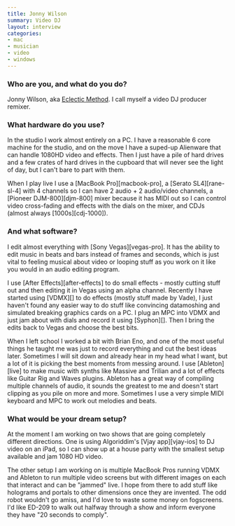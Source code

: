 ```yaml
---
title: Jonny Wilson
summary: Video DJ
layout: interview
categories:
- mac
- musician
- video
- windows
---
```


### Who are you, and what do you do?

Jonny Wilson, aka [Eclectic Method](http://eclecticmethod.tumblr.com/ "Jonny's website."). I call myself a video DJ producer remixer.

### What hardware do you use?

In the studio I work almost entirely on a PC. I have a reasonable 6 core machine for the studio, and on the move I have a suped-up Alienware that can handle 1080HD video and effects. Then I just have a pile of hard drives and a few crates of hard drives in the cupboard that will never see the light of day, but I can't bare to part with them.

When I play live I use a [MacBook Pro][macbook-pro], a [Serato SL4][rane-sl-4] with 4 channels so I can have 2 audio + 2 audio/video channels, a [Pioneer DJM-800][djm-800] mixer because it has MIDI out so I can control video cross-fading and effects with the dials on the mixer, and CDJs (almost always [1000s][cdj-1000]).

### And what software?

I edit almost everything with [Sony Vegas][vegas-pro]. It has the ability to edit music in beats and bars instead of frames and seconds, which is just vital to feeling musical about video or looping stuff as you work on it like you would in an audio editing program.

I use [After Effects][after-effects] to do small effects - mostly cutting stuff out and then editing it in Vegas using an alpha channel. Recently I have started using [VDMX][] to do effects (mostly stuff made by Vade), I just haven't found any easier way to do stuff like convincing datamoshing and simulated breaking graphics cards on a PC. I plug an MPC into VDMX and just jam about with dials and record it using [Syphon][]. Then I bring the edits back to Vegas and choose the best bits.

When I left school I worked a bit with Brian Eno, and one of the most useful things he taught me was just to record everything and cut the best ideas later. Sometimes I will sit down and already hear in my head what I want, but a lot of it is picking the best moments from messing around. I use [Ableton][live] to make music with synths like Massive and Trilian and a lot of effects like Guitar Rig and Waves plugins. Ableton has a great way of compiling multiple channels of audio, it sounds the greatest to me and doesn't start clipping as you pile on more and more. Sometimes I use a very simple MIDI keyboard and MPC to work out melodies and beats.

### What would be your dream setup?

At the moment I am working on two shows that are going completely different directions. One is using Algoriddim's [Vjay app][vjay-ios] to DJ video on an iPad, so I can show up at a house party with the smallest setup available and jam 1080 HD video. 

The other setup I am working on is multiple MacBook Pros running VDMX and Ableton to run multiple video screens but with different images on each that interact and can be "jammed" live. I hope from there to add stuff like holograms and portals to other dimensions once they are invented. The odd robot wouldn't go amiss, and I'd love to waste some money on fogscreens. I'd like ED-209 to walk out halfway through a show and inform everyone they have "20 seconds to comply".